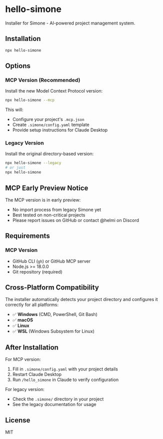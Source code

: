 # hello-simone

Installer for Simone - AI-powered project management system.

## Installation

```bash
npx hello-simone
```

## Options

### MCP Version (Recommended)

Install the new Model Context Protocol version:

```bash
npx hello-simone --mcp
```

This will:

- Configure your project's `.mcp.json`
- Create `.simone/config.yaml` template
- Provide setup instructions for Claude Desktop

### Legacy Version

Install the original directory-based version:

```bash
npx hello-simone --legacy
# or just
npx hello-simone
```

## MCP Early Preview Notice

The MCP version is in early preview:

- No import process from legacy Simone yet
- Best tested on non-critical projects
- Please report issues on GitHub or contact @helmi on Discord

## Requirements

### MCP Version

- GitHub CLI (`gh`) or GitHub MCP server
- Node.js >= 18.0.0
- Git repository (required)

## Cross-Platform Compatibility

The installer automatically detects your project directory and configures it correctly for all platforms:

- ✅ **Windows** (CMD, PowerShell, Git Bash)
- ✅ **macOS**
- ✅ **Linux**
- ✅ **WSL** (Windows Subsystem for Linux)

## After Installation

For MCP version:

1. Fill in `.simone/config.yaml` with your project details
2. Restart Claude Desktop
3. Run `/hello_simone` in Claude to verify configuration

For legacy version:

- Check the `.simone/` directory in your project
- See the legacy documentation for usage

## License

MIT
